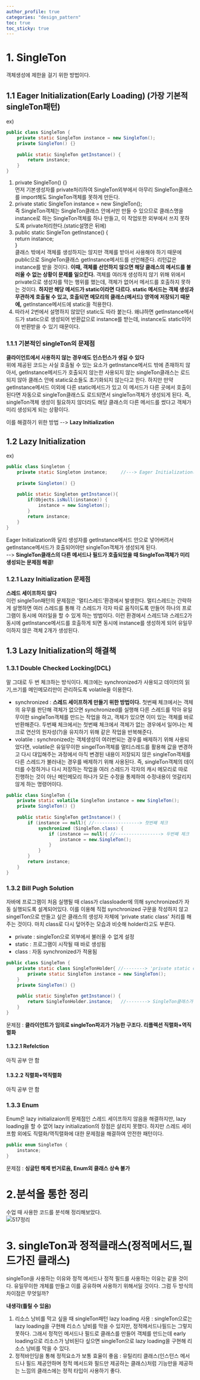 ```yaml
---
author_profile: true
categories: "design_pattern"
toc: true
toc_sticky: true
---
```


# 1. SingleTon
객체생성에 제한을 걸기 위한 방법이다.  

## 1.1 Eager Initialization(Early Loading) (가장 기본적 singleTon패턴)
ex)

```java
public class SingleTon {
	private static SingleTon instance = new SingleTon();
	private SingleTon() {}
	
	public static SingleTon getInstance() {
		return instance;
	}
}
```

1. private SingleTon() {}    
먼저 기본생성자를 private처리하여 SingleTon외부에서 아무리 SingleTon클래스를 import해도 SingleTon객체를 못하게 만든다.
2. private static SingleTon instance = new SingleTon();     
즉 SingleTon객체는 SingleTon클래스 안에서만 만들 수 있으므로 클래스명을 instance로 하는 SingleTon객체를 하나 만들고, 이 작업또한 외부에서 쓰지 못하도록 private처리한다.(static설명은 뒤에)    
3. public static SingleTon getInstance() {    
		return instance;    
	}    
클래스 밖에서 객체를 생성하지는 않지만 객체를 받아서 사용해야 하기 때문에 public으로 SingleTon클래스 getInstance메서드를 선언해준다. 리턴값은 instance를 받을 것이다. **이때, 객체를 선언하지 않으면 해당 클래스의 메서드를 불러올 수 없는 상황이 문제를 일으킨다.** 객체를 여러개 생성하지 않기 위해 위에서 private으로 생성자를 막는 행위를 했는데, 객체가 없어서 메서드를 호출하지 못하는 것이다. **하지만 해당 메서드가 static이라면 다르다. static 메서드는 객체 생성과 무관하게 호출될 수 있고, 호출되면 메모리의 클래스(메서드) 영역에 저장되기 때문에,** getInstance메서드에 static을 적용한다.     
4. 따라서 2번에서 설명하지 않았던 static도 따라 붙는다. 왜냐하면 getInstance메서드가 static으로 생성되어 반환값으로 instance를 받는데, instance도 static이어야 반환받을 수 있기 때문이다.

### 1.1.1 기본적인 singleTon의 문제점    
**클라이언트에서 사용하지 않는 경우에도 인스턴스가 생길 수 있다**      
위에 제공된 코드는 사실 호출될 수 있는 요소가 getInstance메서드 밖에 존재하지 않아서, getInstance메서드가 호출되지 않는한 사용되지 않는 singleTon클래스는 로드되지 않아 클래스 안에 static요소들도 초기화되지 않는다고 한다. 하지만 만약 getInstance메서드 이외에 다른 static메서드가 있고 이 메서드가 다른 곳에서 호출이 된다면 자동으로 singleTon클래스도 로드되면서 singleTon객체가 생성되게 된다. 즉, singleTon객체 생성이 필요하지 않더라도 해당 클래스의 다른 메서드를 썼다고 객체가 미리 생성되게 되는 상황이다.       

이를 해결하기 위한 방법 --> **Lazy Initialization**

## 1.2 Lazy Initialization
ex)          

```java
public class Singleton {
    private static Singleton instance;     //---> Eager Initialization과 달리 여기서 생성자를 통해 객체를 만들지 않는다.
    
    private Singleton() {}
    
    public static Singleton getInstance(){
        if(Objects.isNull(instance)) {
            instance = new Singleton();
        }
        return instance;
    }
}
```

Eager Initialization와 달리 생성자를 getInstance메서드 안으로 넣어버려서 getInstance메서드가 호출되어야만 singleTon객체가 생성되게 된다.        
--> **SingleTon클래스의 다른 메서드나 필드가 호출되었을 때 SingleTon객체가 미리 생성되는 문제점 해결!**

### 1.2.1 Lazy Initialization 문제점
**스레드 세이프하지 않다**        
이런 singleTon패턴의 문제점은 '멀티스레드'환경에서 발생한다. 멀티스레드는 간략하게 설명하면 여러 스레드를 통해 각 스레드가 각자 따로 움직이도록 만들어 하나의 프로그램이 동시에 여러일을 할 수 있게 하는 방법이다. 이런 환경에서 스레드1과 스레드2가 동시에 getInstance메서드를 호출하게 되면 동시에 instance를 생성하게 되어 유일무이하지 않은 객체 2개가 생성된다.


## 1.3 Lazy Initialization의 해결책
### 1.3.1 Double Checked Locking(DCL)         
말 그대로 두 번 체크하는 방식이다. 체크에는 synchronized가 사용되고 데이터의 읽기,쓰기를 메인메모리만이 관리하도록 volatile을 이용한다.     
- synchronized : **스레드 세이프하게 만들기 위한 방법이다.** 첫번째 체크에서는 객체의 유무를 판단해 객체가 없으면 synchronized를 실행해 다른 스레드를 막아 유일무이한 singleTon객체를 만드는 작업을 하고, 객체가 있으면 이미 있는 객체를 바로 반환해준다. 두번째 체크에서는 첫번째 체크에서 객체가 없는 경우에서 일어나는 체크로 연산의 원자성(?)을 유지하기 위해 같은 작업을 반복해준다.     
- volatile : synchronized는 객체생성이 여러번되는 경우를 배제하기 위해 사용되었다면, volatile은 유일무이한 singelTon객체를 멀티스레드를 활용해 값을 변경하고 다시 대입해주는 과정에서 아직 변경된 내용이 저장되지 않은 singleTon객체를 다른 스레드가 불러내는 경우를 배제하기 위해 사용된다. 즉, singleTon객체의 데이터를 수정하거나 다시 저장하는 작업을 여러 스레드가 각자의 캐시 메모리로 따로 진행하는 것이 아닌 메인메모리 하나가 모든 수정을 통제하여 수정내용이 엇갈리지 않게
하는 명령어이다.     


```java
public class SingleTon {
	private static volatile SingleTon instance = new SingleTon();
	private SingleTon() {}
	
	public static SingleTon getInstance() {
		if (instance == null){ //-----------------> 첫번째 체크
			synchronized (SingleTon.class) {
				if (instance == null){ //-----------------> 두번째 체크
					instance = new.SingleTon();
				}
			}
		}
		return instance;
	}
}
```

### 1.3.2 Bill Pugh Solution
자바에 프로그램이 처음 실행될 때 class가 classloader에 의해 synchronized가 자동 실행되도록 설계되어있다. 이를 이용해 직접 synchronized 구문을 작성하지 않고 singelTon으로 만들고 싶은 클래스의 생성자 자체에 'private static class' 처리를 해주는 것이다. 마치 class로 다시 덮어주는 모습과 비슷해 holder라고도 부른다.       

- private : singleTon으로 외부에서 불러올 수 없게 설정
- static : 프로그램이 시작될 때 바로 생성됨
- class : 자동 synchronized가 적용됨       
 

```java
public class SingleTon {
	private static class SingleTonHolder{ //--------> 'private static class' 클래스 구조로 감싸기
		private static SingleTon instance = new SingleTon();
	}
	private SingleTon() {}
	
	public static SingleTon getInstance() {
		return SingleTonHolder.instance;   //--------> SingleTon클래스가 아닌 SingleTonHolder클래스의 인스턴스임
	}
}
```

문제점 : **클라이언트가 임의로 singleTon파괴가 가능한 구조다. 리플렉션   직렬화+역직렬화**

#### 1.3.2.1 Refelction

아직 공부 안 함

#### 1.3.2.2 직렬화+역직렬화

아직 공부 안 함

### 1.3.3 Enum
Enum은 lazy initializaion의 문제점인 스레드 세이프하지 않음을 해결하지만, lazy loading을 할 수 없어 lazy initialization의 장점은 살리지 못했다. 하지만 스레드 세이프함 외에도 직렬화/역직렬화에 대한 문제점을 해결하여 안전한 패턴이다.

```java
public enum SingleTon {
	instance;
}
```

문제점 : **싱글턴 해제 번거로움, Enum외 클래스 상속 불가**



# 2.분석을 통한 정리
수업 때 사용한 코드를 분석해 정리해보았다.   
![517정리](https://user-images.githubusercontent.com/96512568/168758601-65e85a90-4a67-4a9e-87e0-ca8f362cc424.jpg)

# 3. singleTon과 정적클래스(정적메서드,필드가진 클래스)
singleTon을 사용하는 이유와 정적 메서드나 정적 필드를 사용하는 이유는 같을 것이다. 유일무이한 개체를 만들고 이를 공유하며 사용하기 위해서일 것이다. 그럼 두 방식의 차이점은 무엇일까?        


**내생각(틀릴 수 있음)**      
1. 리소스 낭비를 막고 싶을 때 singleTon패턴 lazy loading 사용 : singleTon으로는 lazy loading을 구현해 리소스 낭비를 막을 수 있지만, 정적메서드나필드는 그렇지 못하다. 그래서 정적인 메서드나 필드로 클래스를 만들어 객체를 만드는데 early loading으로 리소스가 낭비된다 싶으면 singleTon으로 lazy loading을 구현해 리소스 낭비를 막을 수 있다.     
2. 정적바인딩을 통해 정적요소가 보통 효율이 좋음 : 유틸리티 클래스(인스턴스 메서드나 필드 제공안하며 정적 메서드와 필드만 제공하는 클래스)처럼 기능만을 제공하는 느낌의 클래스에는 정적 타입이 사용하기 좋다.
